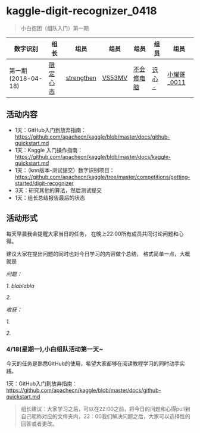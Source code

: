 # kaggle-digit-recognizer_0418


> 小白抱团（组队入门）第一期

|数字识别|组长|组员|组员|组员|组员|组员|
| -- | -- | -- | -- | -- | -- | -- |
|第一期 (2018-04-18)|[限定心态](https://github.com/island99)|[strengthen](https://github.com/Yestrengthen)|[VS53MV](https://github.com/La-fe)|[不会修电脑]()|[远心 - ](https://github.com/SwordFaith)|[小耀哥_0011](https://github.com/yirenrumeng)|

## 活动内容

* 1天：GitHub入门到放弃指南：https://github.com/apachecn/kaggle/blob/master/docs/github-quickstart.md
* 1天：Kaggle 入门操作指南：https://github.com/apachecn/kaggle/blob/master/docs/kaggle-quickstart.md
* 1天：（knn版本-测试提交）数字识别项目：https://github.com/apachecn/kaggle/tree/master/competitions/getting-started/digit-recognizer
* 3天：研究其他的算法，然后测试提交
* 1天：组长总结报告最后的状态

## 活动形式

每天早晨我会提醒大家当日的任务，
在晚上22:00所有成员共同讨论问题和心得。

建议大家在提出问题的同时也对今日学习的内容做个总结，
格式简单一点，大概就是

*问题：*

*1. blablabla*

*2.*

*收获：*

*1.*

*2.*



### 4/18(星期一),小白组队活动第一天~

今天的任务是熟悉GitHub的使用，希望大家都够在阅读教程学习的同时动手实践。

1天：GitHub入门到放弃指南：https://github.com/apachecn/kaggle/blob/master/docs/github-quickstart.md

> 组长建议：大家学习之后，可以在22:00之前，将今日的问题和心得pull到自己昵称对应的文件夹内，22：00我们解决问题之后，大家可以选择性的回答或者更改。


